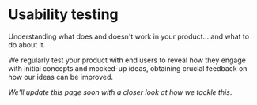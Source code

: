# Usability testing

Understanding what does and doesn't work in your product... and what to do about it.

We regularly test your product with end users to reveal how they engage with initial concepts and mocked-up ideas, obtaining crucial feedback on how our ideas can be improved.

_We'll update this page soon with a closer look at how we tackle this_.
